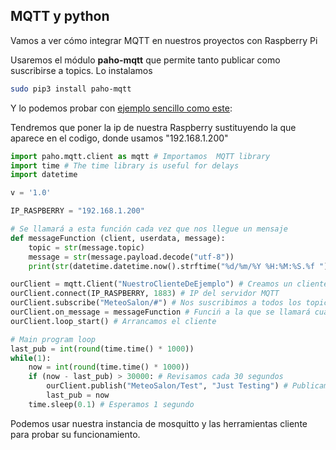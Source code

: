 ## MQTT y python

Vamos a ver cómo integrar MQTT en nuestros proyectos con Raspberry Pi

Usaremos el módulo  **paho-mqtt** que permite tanto publicar como suscribirse a topics. Lo instalamos

```sh
sudo pip3 install paho-mqtt
```

Y lo podemos probar con [ejemplo sencillo como este](https://github.com/javacasm/RaspberryOnline2ed/raw/master/codigo/testMQTT.py):

Tendremos que poner la ip de nuestra Raspberry sustituyendo la que aparece en el codigo, donde usamos "192.168.1.200"

```python
import paho.mqtt.client as mqtt # Importamos  MQTT library
import time # The time library is useful for delays
import datetime

v = '1.0'

IP_RASPBERRY = "192.168.1.200"

# Se llamará a esta función cada vez que nos llegue un mensaje
def messageFunction (client, userdata, message):
    topic = str(message.topic)
    message = str(message.payload.decode("utf-8"))
    print(str(datetime.datetime.now().strftime("%d/%m/%Y %H:%M:%S.%f "))+ topic + message)

ourClient = mqtt.Client("NuestroClienteDeEjemplo") # Creamos un cliente y le damos un id
ourClient.connect(IP_RASPBERRY, 1883) # IP del servidor MQTT
ourClient.subscribe("MeteoSalon/#") # Nos suscribimos a todos los topic que empiecen por MeteoSalon
ourClient.on_message = messageFunction # Funciń a la que se llamará cuando llegue un mensaje
ourClient.loop_start() # Arrancamos el cliente

# Main program loop
last_pub = int(round(time.time() * 1000))
while(1):
    now = int(round(time.time() * 1000))
    if (now - last_pub) > 30000: # Revisamos cada 30 segundos 
        ourClient.publish("MeteoSalon/Test", "Just Testing") # Publicamos un mensaje de teste
        last_pub = now
    time.sleep(0.1) # Esperamos 1 segundo
```

Podemos usar nuestra instancia de mosquitto y las herramientas cliente para probar su funcionamiento.
